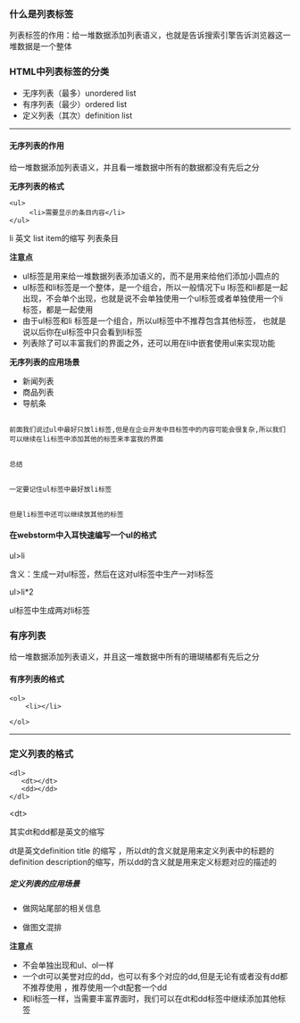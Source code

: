 ### 什么是列表标签

列表标签的作用：给一堆数据添加列表语义，也就是告诉搜索引擎告诉浏览器这一堆数据是一个整体

### HTML中列表标签的分类

* 无序列表（最多）unordered list
* 有序列表（最少）ordered list
* 定义列表（其次）definition list

* * * * * * * 

#### 无序列表的作用

给一堆数据添加列表语义，并且看一堆数据中所有的数据都没有先后之分

**无序列表的格式**

```
<ul>
     <li>需要显示的条目内容</li>
</ul>
```

li 英文 list item的缩写 列表条目

**注意点**

* ul标签是用来给一堆数据列表添加语义的，而不是用来给他们添加小圆点的
* ul标签和li标签是一个整体，是一个组合，所以一般情况下u l标签和li都是一起出现，不会单个出现，也就是说不会单独使用一个ul标签或者单独使用一个li标签，都是一起使用
* 由于ul标签和li 标签是一个组合，所以ul标签中不推荐包含其他标签， 也就是说以后你在ul标签中只会看到li标签
* 列表除了可以丰富我们的界面之外，还可以用在li中嵌套使用ul来实现功能

**无序列表的应用场景**

* 新闻列表
* 商品列表
* 导航条

```

```

```
前面我们说过ul中最好只放li标签,但是在企业开发中目标签中的内容可能会很复杂,所以我们可以继续在li标签中添加其他的标签来丰富我的界面


总结


一定要记住ul标签中最好放li标签


但是li标签中还可以继续放其他的标签
```

#### 在webstorm中入耳快速编写一个ul的格式

ul&gt;li

含义：生成一对ul标签，然后在这对ul标签中生产一对li标签

ul&gt;li\*2

ul标签中生成两对li标签

### 有序列表

给一堆数据添加列表语义，并且这一堆数据中所有的珊瑚橘都有先后之分

#### 有序列表的格式

```
<ol>
    <li></li>

</ol>
```

---

### 定义列表的格式

```
<dl>
   <dt></dt>
   <dd></dd>
</dl>
```

&lt;dt&gt;

其实dt和dd都是英文的缩写

dt是英文definition title 的缩写 ，所以dt的含义就是用来定义列表中的标题的definition description的缩写，所以dd的含义就是用来定义标题对应的描述的

##### 定义列表的应用场景

* 做网站尾部的相关信息

* 做图文混排

**注意点**

* 不会单独出现和ul、ol一样
* 一个dt可以美誉对应的dd，也可以有多个对应的dd,但是无论有或者没有dd都不推荐使用  ，推荐使用一个dt配套一个dd
* 和li标签一样，当需要丰富界面时，我们可以在dt和dd标签中继续添加其他标签



